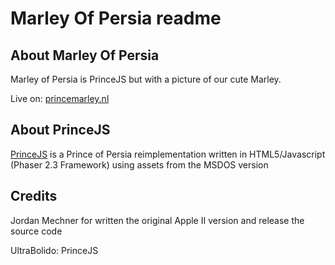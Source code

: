 # Marley Of Persia readme

## About Marley Of Persia

Marley of Persia is PrinceJS but with a picture of our cute Marley.

Live on: [princemarley.nl](https://princemarley.nl)

## About PrinceJS

[PrinceJS](https://github.com/ultrabolido/PrinceJS) is a Prince of Persia reimplementation written in HTML5/Javascript (Phaser 2.3 Framework) using assets from the MSDOS version 

## Credits
Jordan Mechner for written the original Apple II version and release the source code

UltraBolido: PrinceJS
